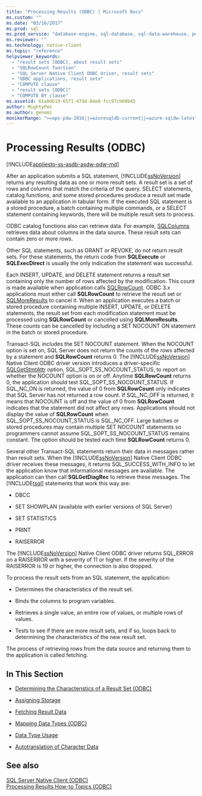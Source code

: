 ```yaml
---
title: "Processing Results (ODBC) | Microsoft Docs"
ms.custom: ""
ms.date: "03/16/2017"
ms.prod: sql
ms.prod_service: "database-engine, sql-database, sql-data-warehouse, pdw"
ms.reviewer: ""
ms.technology: native-client
ms.topic: "reference"
helpviewer_keywords: 
  - "result sets [ODBC], about result sets"
  - "SQLRowCount function"
  - "SQL Server Native Client ODBC driver, result sets"
  - "ODBC applications, result sets"
  - "COMPUTE clause"
  - "result sets [ODBC]"
  - "COMPUTE BY clause"
ms.assetid: 61a8db19-6571-47dd-84e8-fcc97cb60b45
author: MightyPen
ms.author: genemi
monikerRange: ">=aps-pdw-2016||=azuresqldb-current||=azure-sqldw-latest||>=sql-server-2016||=sqlallproducts-allversions||>=sql-server-linux-2017||=azuresqldb-mi-current"
---
```

# Processing Results (ODBC)
[!INCLUDE[appliesto-ss-asdb-asdw-pdw-md](../../includes/appliesto-ss-asdb-asdw-pdw-md.md)]

  After an application submits a SQL statement, [!INCLUDE[ssNoVersion](../../includes/ssnoversion-md.md)] returns any resulting data as one or more result sets. A result set is a set of rows and columns that match the criteria of the query. SELECT statements, catalog functions, and some stored procedures produce a result set made available to an application in tabular form. If the executed SQL statement is a stored procedure, a batch containing multiple commands, or a SELECT statement containing keywords, there will be multiple result sets to process.  
  
 ODBC catalog functions also can retrieve data. For example, [SQLColumns](../../relational-databases/native-client-odbc-api/sqlcolumns.md) retrieves data about columns in the data source. These result sets can contain zero or more rows.  
  
 Other SQL statements, such as GRANT or REVOKE, do not return result sets. For these statements, the return code from **SQLExecute** or **SQLExecDirect** is usually the only indication the statement was successful.  
  
 Each INSERT, UPDATE, and DELETE statement returns a result set containing only the number of rows affected by the modification. This count is made available when application calls [SQLRowCount](../../relational-databases/native-client-odbc-api/sqlrowcount.md). ODBC 3.*x* applications must either call **SQLRowCount** to retrieve the result set or [SQLMoreResults](../../relational-databases/native-client-odbc-api/sqlmoreresults.md) to cancel it. When an application executes a batch or stored procedure containing multiple INSERT, UPDATE, or DELETE statements, the result set from each modification statement must be processed using **SQLRowCount** or cancelled using **SQLMoreResults**. These counts can be cancelled by including a SET NOCOUNT ON statement in the batch or stored procedure.  
  
 Transact-SQL includes the SET NOCOUNT statement. When the NOCOUNT option is set on, SQL Server does not return the counts of the rows affected by a statement and **SQLRowCount** returns 0. The [!INCLUDE[ssNoVersion](../../includes/ssnoversion-md.md)] Native Client ODBC driver version introduces a driver-specific [SQLGetStmtAttr](../../relational-databases/native-client-odbc-api/sqlgetstmtattr.md) option, SQL_SOPT_SS_NOCOUNT_STATUS, to report on whether the NOCOUNT option is on or off. Anytime **SQLRowCount** returns 0, the application should test SQL_SOPT_SS_NOCOUNT_STATUS. If SQL_NC_ON is returned, the value of 0 from **SQLRowCount** only indicates that SQL Server has not returned a row count. If SQL_NC_OFF is returned, it means that NOCOUNT is off and the value of 0 from **SQLRowCount** indicates that the statement did not affect any rows. Applications should not display the value of **SQLRowCount** when SQL_SOPT_SS_NOCOUNT_STATUS is SQL_NC_OFF. Large batches or stored procedures may contain multiple SET NOCOUNT statements so programmers cannot assume SQL_SOPT_SS_NOCOUNT_STATUS remains constant. The option should be tested each time **SQLRowCount** returns 0.  
  
 Several other Transact-SQL statements return their data in messages rather than result sets. When the [!INCLUDE[ssNoVersion](../../includes/ssnoversion-md.md)] Native Client ODBC driver receives these messages, it returns SQL_SUCCESS_WITH_INFO to let the application know that informational messages are available. The application can then call **SQLGetDiagRec** to retrieve these messages. The [!INCLUDE[tsql](../../includes/tsql-md.md)] statements that work this way are:  
  
-   DBCC  
  
-   SET SHOWPLAN (available with earlier versions of SQL Server)  
  
-   SET STATISTICS  
  
-   PRINT  
  
-   RAISERROR  
  
 The [!INCLUDE[ssNoVersion](../../includes/ssnoversion-md.md)] Native Client ODBC driver returns SQL_ERROR on a RAISERROR with a severity of 11 or higher. If the severity of the RAISERROR is 19 or higher, the connection is also dropped.  
  
 To process the result sets from an SQL statement, the application:  
  
-   Determines the characteristics of the result set.  
  
-   Binds the columns to program variables.  
  
-   Retrieves a single value, an entire row of values, or multiple rows of values.  
  
-   Tests to see if there are more result sets, and if so, loops back to determining the characteristics of the new result set.  
  
 The process of retrieving rows from the data source and returning them to the application is called fetching.  
  
## In This Section  
  
-   [Determining the Characteristics of a Result Set &#40;ODBC&#41;](../../relational-databases/native-client-odbc-results/determining-the-characteristics-of-a-result-set-odbc.md)  
  
-   [Assigning Storage](../../relational-databases/native-client-odbc-results/assigning-storage.md)  
  
-   [Fetching Result Data](../../relational-databases/native-client-odbc-results/fetching-result-data.md)  
  
-   [Mapping Data Types &#40;ODBC&#41;](../../relational-databases/native-client-odbc-results/mapping-data-types-odbc.md)  
  
-   [Data Type Usage](../../relational-databases/native-client-odbc-results/data-type-usage.md)  
  
-   [Autotranslation of Character Data](../../relational-databases/native-client-odbc-results/autotranslation-of-character-data.md)  
  
## See also  
 [SQL Server Native Client &#40;ODBC&#41;](../../relational-databases/native-client/odbc/sql-server-native-client-odbc.md)   
 [Processing Results How-to Topics &#40;ODBC&#41;](https://msdn.microsoft.com/library/772d9064-c91d-4cac-8b60-fcc16bf76e10)  
  
  
